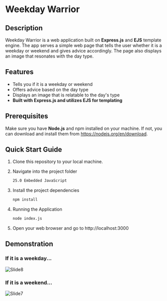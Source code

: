 # Weekday Warrior
## Description
Weekday Warrior is a web application built on **Express.js** and **EJS** template engine. The app serves a simple web page that tells the user whether it is a weekday or weekend and gives advice accordingly. The page also displays an image that resonates with the day type.

## Features
- Tells you if it is a weekday or weekend
- Offers advice based on the day type
- Displays an image that is relatable to the day's type
- **Built with Express.js and utilizes EJS for templating**

## Prerequisites

Make sure you have **Node.js** and npm installed on your machine. If not, you can download and install them from https://nodejs.org/en/download.

## Quick Start Guide

1. Clone this repository to your local machine.

2. Navigate into the project folder
    ```bash
    25.0 Embedded JavaScript
    ```

3. Install the project dependencies
    ```bash
    npm install
    ```

4. Running the Application
    ```bash
    node index.js
    ```

5. Open your web browser and go to http://localhost:3000

## Demonstration

### If it is a weekday...
![Slide8](https://github.com/z-q-ying/full_stack_web_development/assets/116849653/9fb9b41f-4596-485f-94e2-e50d23ceb8a8)

### If it is a weekend...
![Slide7](https://github.com/z-q-ying/full_stack_web_development/assets/116849653/421325c8-d2c3-4a2d-af17-3aa2407f7c20)



